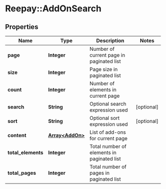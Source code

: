 # Reepay::AddOnSearch

## Properties
Name | Type | Description | Notes
------------ | ------------- | ------------- | -------------
**page** | **Integer** | Number of current page in paginated list | 
**size** | **Integer** | Page size in paginated list | 
**count** | **Integer** | Number of elements in current page | 
**search** | **String** | Optional search expression used | [optional] 
**sort** | **String** | Optional sort expression used | [optional] 
**content** | [**Array&lt;AddOn&gt;**](AddOn.md) | List of add-ons for current page | 
**total_elements** | **Integer** | Total number of elements in paginated list | 
**total_pages** | **Integer** | Total number of pages in paginated list | 


